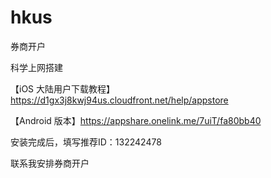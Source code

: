 # hkus
券商开户

科学上网搭建

【iOS 大陆用户下载教程】
https://d1gx3j8kwj94us.cloudfront.net/help/appstore

【Android 版本】https://appshare.onelink.me/7uiT/fa80bb40

安装完成后，填写推荐ID：132242478  

联系我安排券商开户
